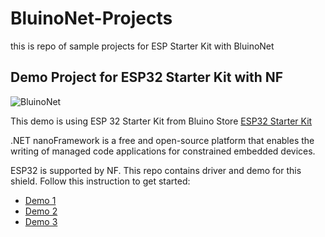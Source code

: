 # BluinoNet-Projects
this is repo of sample projects for ESP Starter Kit with BluinoNet
## Demo Project for ESP32 Starter Kit with NF

![BluinoNet](https://images.tokopedia.net/img/cache/900/VqbcmM/2021/3/21/91c34e84-ea68-4524-bc06-90e84c67463c.jpg)

This demo is using ESP 32 Starter Kit from Bluino Store [ESP32 Starter Kit](https://www.tokopedia.com/bluino/esp32-iot-starter-kit)

.NET nanoFramework is a free and open-source platform that enables the writing of managed code applications for constrained embedded devices.

ESP32 is supported by NF. This repo contains driver and demo for this shield. Follow this instruction to get started:

- [Demo 1](https://storagemurahaje.blob.core.windows.net/bluinonet/blu1.jpg)
- [Demo 2](https://storagemurahaje.blob.core.windows.net/bluinonet/blu2.jpg)
- [Demo 3](https://storagemurahaje.blob.core.windows.net/bluinonet/blu3.jpg)
